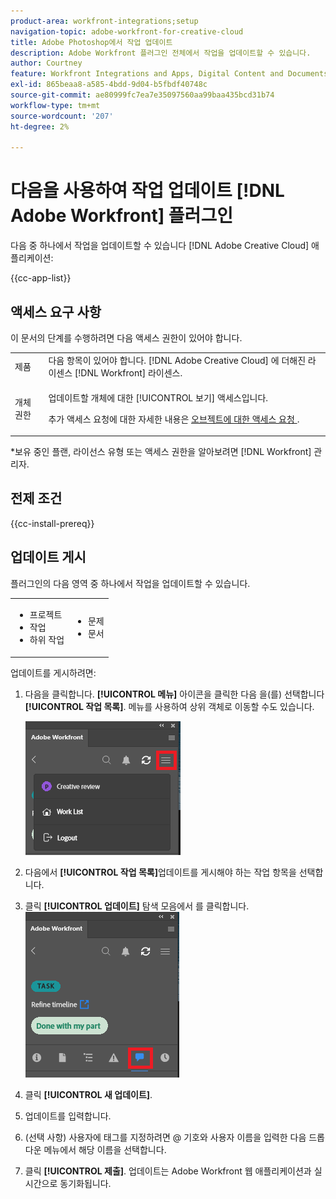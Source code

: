 ```yaml
---
product-area: workfront-integrations;setup
navigation-topic: adobe-workfront-for-creative-cloud
title: Adobe Photoshop에서 작업 업데이트
description: Adobe Workfront 플러그인 전체에서 작업을 업데이트할 수 있습니다.
author: Courtney
feature: Workfront Integrations and Apps, Digital Content and Documents
exl-id: 865beaa8-a585-4bdd-9d04-b5fbdf40748c
source-git-commit: ae80999fc7ea7e35097560aa99baa435bcd31b74
workflow-type: tm+mt
source-wordcount: '207'
ht-degree: 2%

---
```


# 다음을 사용하여 작업 업데이트 [!DNL Adobe Workfront] 플러그인

다음 중 하나에서 작업을 업데이트할 수 있습니다 [!DNL Adobe Creative Cloud] 애플리케이션:

{{cc-app-list}}


## 액세스 요구 사항

이 문서의 단계를 수행하려면 다음 액세스 권한이 있어야 합니다.

<table style="table-layout:auto"> 
 <col> 
 </col> 
 <col> 
 </col> 
 <tbody> 
  <tr> 
   <!--<td role="rowheader">[!DNL Adobe Workfront] plan*</td> 
   <td> <p>[!UICONTROL Pro] or higher</p> </td> 
  </tr> 
  <tr data-mc-conditions=""> 
   <td role="rowheader">[!DNL Adobe Workfront] license*</td> 
   <td> <p>[!UICONTROL Work] or [!UICONTROL Plan]</p> </td> 
  </tr> -->
  <tr> 
   <td role="rowheader">제품</td> 
   <td>다음 항목이 있어야 합니다. [!DNL Adobe Creative Cloud] 에 더해진 라이센스 [!DNL Workfront] 라이센스.</td> 
  </tr> 
  <tr> 
   <td role="rowheader">개체 권한</td> 
   <td> <p>업데이트할 개체에 대한 [!UICONTROL 보기] 액세스입니다. </p> <p>추가 액세스 요청에 대한 자세한 내용은 <a href="../../workfront-basics/grant-and-request-access-to-objects/request-access.md" class="MCXref xref">오브젝트에 대한 액세스 요청 </a>.</p> </td> 
  </tr> 
 </tbody> 
</table>

&#42;보유 중인 플랜, 라이선스 유형 또는 액세스 권한을 알아보려면 [!DNL Workfront] 관리자.

## 전제 조건

{{cc-install-prereq}}

## 업데이트 게시

플러그인의 다음 영역 중 하나에서 작업을 업데이트할 수 있습니다.

<table style="table-layout:auto"> 
 <col> 
 <col> 
 <tbody> 
  <tr> 
   <td> 
    <ul> 
     <li>프로젝트</li> 
     <li>작업</li> 
     <li>하위 작업</li> 
    </ul> </td> 
   <td> 
    <ul> 
     <li>문제</li> 
     <li>문서</li> 
    </ul> </td> 
  </tr> 
 </tbody> 
</table>

업데이트를 게시하려면:

1. 다음을 클릭합니다. **[!UICONTROL 메뉴]** 아이콘을 클릭한 다음 을(를) 선택합니다 **[!UICONTROL 작업 목록]**. 메뉴를 사용하여 상위 객체로 이동할 수도 있습니다.

   ![](assets/go-back-to-work-list-350x314.png)

1. 다음에서 **[!UICONTROL 작업 목록]**&#x200B;업데이트를 게시해야 하는 작업 항목을 선택합니다.
1. 클릭 **[!UICONTROL 업데이트]** 탐색 모음에서 를 클릭합니다.\
   ![](assets/photoshop-update-350x295.png)

1. 클릭 **[!UICONTROL 새 업데이트]**.
1. 업데이트를 입력합니다.
1. (선택 사항) 사용자에 태그를 지정하려면 @ 기호와 사용자 이름을 입력한 다음 드롭다운 메뉴에서 해당 이름을 선택합니다.
1. 클릭 **[!UICONTROL 제출]**. 업데이트는 Adobe Workfront 웹 애플리케이션과 실시간으로 동기화됩니다.
